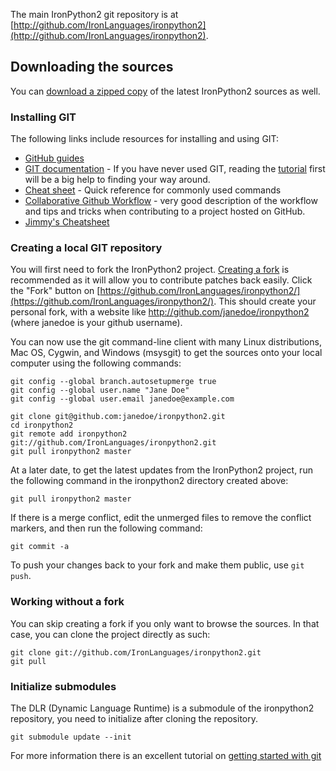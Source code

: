 The main IronPython2 git repository is at [http://github.com/IronLanguages/ironpython2](http://github.com/IronLanguages/ironpython2).

## Downloading the sources

You can [download a zipped copy](http://github.com/IronLanguages/ironpython2/zipball/master) of the latest IronPython2 sources as well.

### Installing GIT

The following links include resources for installing and using GIT:
 * [GitHub guides](http://help.github.com/)
 * [GIT documentation](http://www.kernel.org/pub/software/scm/git/docs/git.html) - If you have never used GIT, reading the [tutorial](http://www.kernel.org/pub/software/scm/git/docs/gittutorial.html) first will be a big help to finding your way around.
 * [Cheat sheet](http://cheat.errtheblog.com/s/git) - Quick reference for commonly used commands
 * [Collaborative Github Workflow](http://www.eqqon.com/index.php/Collaborative_Github_Workflow) - very good description of the workflow and tips and tricks when contributing to a project hosted on GitHub.
 * [Jimmy's Cheatsheet](http://tinyurl.com/jimmygitcheat)

### Creating a local GIT repository

You will first need to fork the IronPython2 project. [Creating a fork](https://help.github.com/fork-a-repo/) is recommended as it will allow you to contribute patches back easily. Click the "Fork" button on [https://github.com/IronLanguages/ironpython2/](https://github.com/IronLanguages/ironpython2/). This should create your personal fork, with a website like http://github.com/janedoe/ironpython2 (where janedoe is your github username). 

You can now use the git command-line client with many Linux distributions, Mac OS, Cygwin, and Windows (msysgit) to get the sources onto your local computer using the following commands:

```
git config --global branch.autosetupmerge true
git config --global user.name "Jane Doe"
git config --global user.email janedoe@example.com

git clone git@github.com:janedoe/ironpython2.git
cd ironpython2
git remote add ironpython2 git://github.com/IronLanguages/ironpython2.git
git pull ironpython2 master
```

At a later date, to get the latest updates from the IronPython2 project, run the following command in the ironpython2 directory created above:

```
git pull ironpython2 master
```

If there is a merge conflict, edit the unmerged files to remove the conflict markers, and then run the following command:

```
git commit -a
```

To push your changes back to your fork and make them public, use `git push`.

### Working without a fork

You can skip creating a fork if you only want to browse the sources. In that case, you can clone the project directly as such:
```
git clone git://github.com/IronLanguages/ironpython2.git
git pull
```

### Initialize submodules

The DLR (Dynamic Language Runtime) is a submodule of the ironpython2 repository, you need to initialize after cloning the repository.
```
git submodule update --init
```

For more information there is an excellent tutorial on [getting started with git](http://kylecordes.com/2008/04/30/git-windows-go/)
